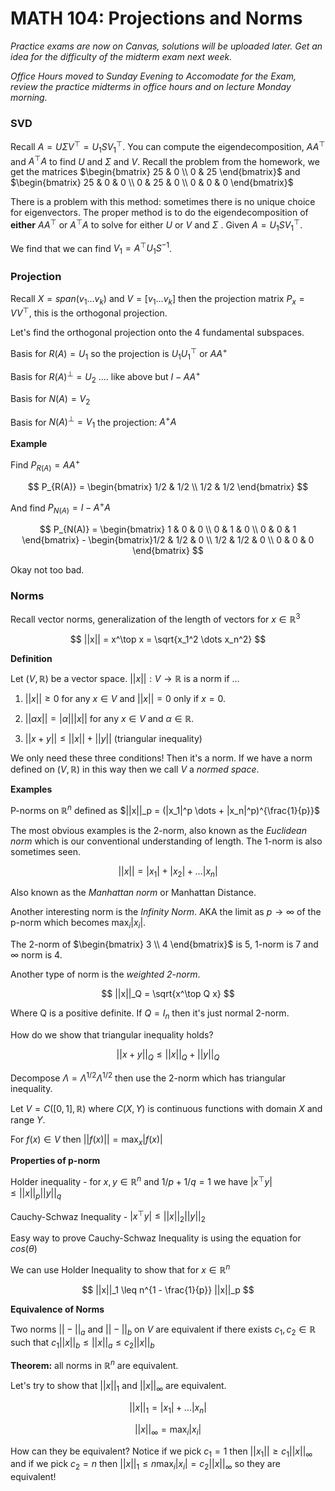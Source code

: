 # MATH 104: Projections and Norms

*Practice exams are now on Canvas, solutions will be uploaded later. Get an idea for the difficulty of the midterm exam next week.*

*Office Hours moved to Sunday Evening to Accomodate for the Exam, review the practice midterms in office hours and on lecture Monday morning.*

### SVD

Recall $A = U \Sigma V^\top = U_1 S V_1^\top$. You can compute the eigendecomposition, $AA^\top$ and $A^\top A$ to find $U$ and $\Sigma$ and $V$. Recall the problem from the homework, we get the matrices $\begin{bmatrix} 25 & 0 \\ 0 & 25 \end{bmatrix}$ and $\begin{bmatrix} 25 & 0 & 0 \\ 0 & 25 & 0 \\ 0 & 0 & 0 \end{bmatrix}$

There is a problem with this method: sometimes there is no unique choice for eigenvectors. The proper method is to do the eigendecomposition of **either** $AA^\top$ or $A^\top A$ to solve for either $U$ or $V$ and $\Sigma$ . Given $A = U_1 S V_1^\top$. 

We find that we can find $V_1 = A^\top U_1 S^{-1}$. 

### Projection

Recall $X = span(v_1 \dots v_k)$ and $V = [v_1 \dots v_k]$ then the projection matrix $P_x = VV^\top$, this is the orthogonal projection.

Let's find the orthogonal projection onto the 4 fundamental subspaces.

Basis for $R(A) = U_1$ so the projection is $U_1 U_1^\top$ or $AA^+$

Basis for $R(A)^\perp = U_2$ .... like above but $I - AA^+$

Basis for $N(A) = V_2$

Basis for $N(A)^\perp = V_1$ the projection: $A^+ A$

**Example**

Find $P_{R(A)} = AA^+$ 

$$
P_{R(A)} = \begin{bmatrix} 1/2 & 1/2 \\ 1/2 & 1/2 \end{bmatrix}
$$

And find $P_{N(A)} = I-A^+ A$

$$
P_{N(A)} = \begin{bmatrix} 1 & 0 & 0 \\ 0 & 1 & 0 \\ 0 & 0 & 1 \end{bmatrix} - \begin{bmatrix}1/2 & 1/2 & 0 \\ 1/2 & 1/2 & 0 \\ 0 & 0 & 0 \end{bmatrix}
$$

Okay not too bad.

### Norms

Recall vector norms, generalization of the length of vectors for $x \in \mathbb R^3$

$$
||x|| = x^\top x = \sqrt{x_1^2 \dots x_n^2}
$$

**Definition**

Let $(V, \mathbb R)$ be a vector space. $||x||: V \rightarrow \mathbb R$ is a norm if ...

1. $||x|| \geq 0$ for any $x \in V$ and $||x|| = 0$ only if $x = 0$.

2. $||\alpha x || = |\alpha| ||x||$ for any $x \in V$ and $\alpha \in \mathbb R$.

3. $||x + y|| \leq ||x|| + ||y||$ (triangular inequality)

We only need these three conditions! Then it's a norm. If we have a norm defined on $(V, \mathbb R)$ in this way then we call $V$ a *normed space*.

**Examples**

P-norms on $\mathbb R^n$ defined as $||x||_p = (|x_1|^p \dots + |x_n|^p)^{\frac{1}{p}}$

The most obvious examples is the 2-norm, also known as the *Euclidean norm* which is our conventional understanding of length.  The 1-norm is also sometimes seen.

$$
||x|| = |x_1| + |x_2| + \dots |x_n|
$$

Also known as the *Manhattan norm* or Manhattan Distance.

Another interesting norm is the *Infinity Norm*. AKA the limit as $p \rightarrow \infty$ of the p-norm which  becomes $\max_i |x_i|$. 

The 2-norm of $\begin{bmatrix} 3 \\ 4 \end{bmatrix}$ is 5, 1-norm is 7 and $\infty$ norm is 4.

Another type of norm is the *weighted 2-norm*.

$$
||x||_Q = \sqrt{x^\top Q x}
$$

Where Q is a positive definite. If $Q = I_n$ then it's just normal 2-norm.

How do we show that triangular inequality holds?

$$
||x + y||_Q \leq ||x||_Q + ||y||_Q
$$

Decompose $\Lambda = \Lambda^{1/2} \Lambda^{1/2}$ then use the 2-norm which has triangular inequality.

Let $V = C([0,1], \mathbb R)$ where $C(X, Y)$ is continuous functions with domain $X$ and range $Y$.

For $f(x) \in V$ then $||f(x)|| = \max_{x} |f(x)|$

**Properties of p-norm**

Holder inequality - for $x, y \in \mathbb R^n$ and $1/p + 1/q = 1$ we have $|x^\top y| \leq ||x||_p ||y||_q$

Cauchy-Schwaz Inequality - $|x^\top y| \leq ||x||_2 ||y||_2$

Easy way to prove Cauchy-Schwaz Inequality is using the equation for $cos(\theta)$

We can use Holder Inequality to show that for $x \in \mathbb R^n$

$$
||x||_1 \leq n^{1 - \frac{1}{p}} ||x||_p
$$

**Equivalence of Norms**

Two norms $||-||_a$ and $||-||_b$ on $V$ are equivalent if there exists $c_1 , c_2 \in \mathbb R$ such that $c_1 ||x||_b \leq ||x||_a \leq c_2 ||x||_b$

**Theorem:** all norms in $\mathbb R^n$ are equivalent.

Let's try to show that $||x||_1$ and $||x||_\infty$ are equivalent.

$$
||x||_1 = |x_1| + \dots |x_n|
$$

$$
||x||_\infty = \max_i |x_i|
$$

How can they be equivalent? Notice if we pick $c_1 = 1$ then $||x_1|| \geq c_1||x||_\infty$  and if we pick $c_2 = n$ then $||x||_1 \leq n \max_i |x_i| = c_2 ||x||_\infty$ so they are equivalent!
